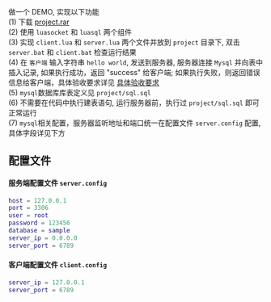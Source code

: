 做一个 DEMO, 实现以下功能    
(1) 下载 [project.rar](https://github.com/kinbei/NEO/releases/download/master/project.zip)     
(2) 使用 `luasocket` 和 `luasql` 两个组件    
(3) 实现 `client.lua` 和 `server.lua` 两个文件并放到 `project` 目录下, 双击 `server.bat` 和 `client.bat` 检查运行结果     
(4) 在 `客户端` 输入字符串 `hello world`, 发送到服务器, 服务器连接 `Mysql` 并向表中插入记录, 如果执行成功，返回 "success" 给客户端; 如果执行失败，则返回错误信息给客户端，具体验收要求详见 [具体验收要求](project/test.md)    
(5) `mysql`数据库库表定义见 `project/sql.sql`      
(6) 不需要在代码中执行建表语句, 运行服务器前，执行过 `project/sql.sql` 即可正常运行      
(7) `mysql`相关配置，服务器监听地址和端口统一在配置文件 `server.config` 配置, 具体字段详见下方    

## 配置文件

#### 服务端配置文件 `server.config`    
```lua
host = 127.0.0.1
port = 3306
user = root
password = 123456
database = sample
server_ip = 0.0.0.0
server_port = 6789
```

#### 客户端配置文件 `client.config`    
```lua
server_ip = 127.0.0.1
server_port = 6789
```

